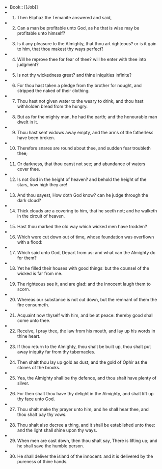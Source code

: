 - Book:: [[Job]]
- 1. Then Eliphaz the Temanite answered and said,
- 2. Can a man be profitable unto God, as he that is wise may be profitable unto himself?
- 3. Is it any pleasure to the Almighty, that thou art righteous? or is it gain to him, that thou makest thy ways perfect?
- 4. Will he reprove thee for fear of thee? will he enter with thee into judgment?
- 5. Is not thy wickedness great? and thine iniquities infinite?
- 6. For thou hast taken a pledge from thy brother for nought, and stripped the naked of their clothing.
- 7. Thou hast not given water to the weary to drink, and thou hast withholden bread from the hungry.
- 8. But as for the mighty man, he had the earth; and the honourable man dwelt in it.
- 9. Thou hast sent widows away empty, and the arms of the fatherless have been broken.
- 10. Therefore snares are round about thee, and sudden fear troubleth thee;
- 11. Or darkness, that thou canst not see; and abundance of waters cover thee.
- 12. Is not God in the height of heaven? and behold the height of the stars, how high they are!
- 13. And thou sayest, How doth God know? can he judge through the dark cloud?
- 14. Thick clouds are a covering to him, that he seeth not; and he walketh in the circuit of heaven.
- 15. Hast thou marked the old way which wicked men have trodden?
- 16. Which were cut down out of time, whose foundation was overflown with a flood:
- 17. Which said unto God, Depart from us: and what can the Almighty do for them?
- 18. Yet he filled their houses with good things: but the counsel of the wicked is far from me.
- 19. The righteous see it, and are glad: and the innocent laugh them to scorn.
- 20. Whereas our substance is not cut down, but the remnant of them the fire consumeth.
- 21. Acquaint now thyself with him, and be at peace: thereby good shall come unto thee.
- 22. Receive, I pray thee, the law from his mouth, and lay up his words in thine heart.
- 23. If thou return to the Almighty, thou shalt be built up, thou shalt put away iniquity far from thy tabernacles.
- 24. Then shalt thou lay up gold as dust, and the gold of Ophir as the stones of the brooks.
- 25. Yea, the Almighty shall be thy defence, and thou shalt have plenty of silver.
- 26. For then shalt thou have thy delight in the Almighty, and shalt lift up thy face unto God.
- 27. Thou shalt make thy prayer unto him, and he shall hear thee, and thou shalt pay thy vows.
- 28. Thou shalt also decree a thing, and it shall be established unto thee: and the light shall shine upon thy ways.
- 29. When men are cast down, then thou shalt say, There is lifting up; and he shall save the humble person.
- 30. He shall deliver the island of the innocent: and it is delivered by the pureness of thine hands.
